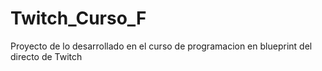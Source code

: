 # Twitch_Curso_F
Proyecto de lo desarrollado en el curso de programacion en blueprint del directo de Twitch

